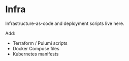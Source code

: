 # Infra

Infrastructure-as-code and deployment scripts live here.

Add:
- Terraform / Pulumi scripts
- Docker Compose files
- Kubernetes manifests
